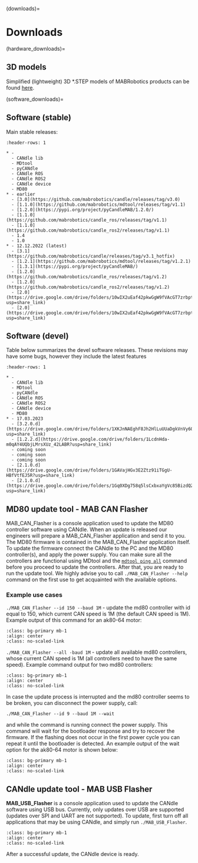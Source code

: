 (downloads)=
# Downloads

(hardware_downloads)=
## 3D models

Simplified (lightweight) 3D *.STEP models of MABRobotics products can be found [here](https://drive.google.com/drive/folders/1HMs3-LDdo9Fq8obLJfhrmhvfJQhLiTa4?usp=sharing).

(software_downloads)=
## Software (stable)

Main stable releases:

```{list-table} 
:header-rows: 1

* - 
  - CANdle lib
  - MDtool
  - pyCANdle
  - CANdle ROS
  - CANdle ROS2
  - CANdle device
  - MD80
* - earlier
  - [3.0](https://github.com/mabrobotics/candle/releases/tag/v3.0)
  - [1.1.0](https://github.com/mabrobotics/mdtool/releases/tag/v1.1)
  - [1.2.0](https://pypi.org/project/pyCandleMAB/1.2.0/)
  - [1.1.0](https://github.com/mabrobotics/candle_ros/releases/tag/v1.1)
  - [1.1.0](https://github.com/mabrobotics/candle_ros2/releases/tag/v1.1)
  - 1.4
  - 1.0
* - 12.12.2022 (latest)
  - [3.1](https://github.com/mabrobotics/candle/releases/tag/v3.1_hotfix)
  - [1.2.1](https://github.com/mabrobotics/mdtool/releases/tag/v1.2.1)
  - [1.3.1](https://pypi.org/project/pyCandleMAB/)
  - [1.2.0](https://github.com/mabrobotics/candle_ros/releases/tag/v1.2)
  - [1.2.0](https://github.com/mabrobotics/candle_ros2/releases/tag/v1.2)
  - [2.0](https://drive.google.com/drive/folders/10wIX2uEaf42pkwGgW9fVAcGT7zrbptN9?usp=share_link)
  - [2.0](https://drive.google.com/drive/folders/10wIX2uEaf42pkwGgW9fVAcGT7zrbptN9?usp=share_link)
```

## Software (devel)

Table below summarizes the devel software releases. These revisions may have some bugs, however they include the latest features

```{list-table} 
:header-rows: 1

* - 
  - CANdle lib
  - MDtool
  - pyCANdle
  - CANdle ROS
  - CANdle ROS2
  - CANdle device
  - MD80
* - 17.03.2023
  - [3.2.0.d](https://drive.google.com/drive/folders/1XKJnNAEghF8Jh2HlLuUUaDgkVnVy6OfJ?usp=share_link)
  - [1.2.2.d](https://drive.google.com/drive/folders/1LcdnHda-m0qAY4UQbjLMrsXUz_42LABR?usp=share_link)
  - coming soon
  - coming soon
  - coming soon
  - [2.1.0.d](https://drive.google.com/drive/folders/1GAVajHGv3E2Ztz91iTGgU-HBfVtfEJ5R?usp=share_link)
  - [2.1.0.d](https://drive.google.com/drive/folders/1Gq0XDg758q5lsCxbxaYgVc85BizdQZzE?usp=share_link)
```



## MD80 update tool - MAB CAN Flasher 

MAB_CAN_Flasher is a console application used to update the MD80 controller software using CANdle. When an update is released our engineers will prepare a MAB_CAN_Flasher application and send it to you. The MD80 firmware is contained in the MAB_CAN_Flasher application itself. To update the firmware connect the CANdle to the PC and the MD80 controller(s), and apply the power supply. You can make sure all the controllers are functional using MDtool and the [`mdtool ping all`](mdtool_ping) command before you proceed to update the controllers. After that, you are ready to run the update tool. We highly advise you to call `./MAB_CAN_Flasher --help` command on the first use to get acquainted with the available options.

### Example use cases 
`./MAB_CAN_Flasher --id 150 --baud 1M` - update the md80 controller with id equal to 150, which current CAN speed is 1M (the default CAN speed is 1M). Example output of this command for an ak80-64 motor:

```{figure} images/flashing1.png
:class: bg-primary mb-1
:align: center
:class: no-scaled-link
```
`./MAB_CAN_Flasher --all -baud 1M` - update all available md80 controllers, whose current CAN speed is 1M (all controllers need to have the same speed). Example command output for two md80 controllers:

```{figure} images/flashing2.png
:class: bg-primary mb-1
:align: center
:class: no-scaled-link
```

In case the update process is interrupted and the md80 controller seems to be broken, you can disconnect the power supply, call:
```
./MAB_CAN_Flasher --id 9 --baud 1M --wait 
```
and while the command is running connect the power supply. This command will wait for the bootloader response and try to recover the firmware. If the flashing does not occur in the first power cycle you can repeat it until the bootloader is detected. An example output of the wait option for the ak80-64 motor is shown below:

```{figure} images/flashing3_wait.png
:class: bg-primary mb-1
:align: center
:class: no-scaled-link
```

## CANdle update tool - MAB USB Flasher

**MAB_USB_Flasher** is a console application used to update the CANdle software using USB bus. Currently, only updates over USB are supported (updates over SPI and UART are not supported). To update, first turn off all applications that may be using CANdle, and simply run `./MAB_USB_Flasher`.

```{figure} images/mab_usb_flasher.png
:class: bg-primary mb-1
:align: center
:class: no-scaled-link
```

After a successful update, the CANdle device is ready. 


